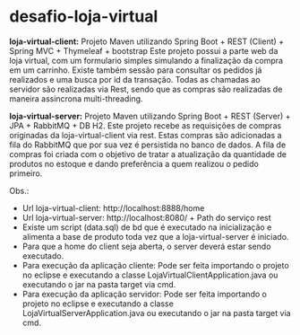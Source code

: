 # desafio-loja-virtual

<b>loja-virtual-client:</b> Projeto Maven utilizando Spring Boot + REST (Client) + Spring MVC + Thymeleaf + bootstrap
Este projeto possui a parte web da loja virtual, com um formulario simples simulando a finalização da compra em um carrinho. Existe
também sessão para consultar os pedidos já realizados e uma busca por id da transação. Todas as chamadas ao servidor são realizadas 
via Rest, sendo que as compras são realizadas de maneira assincrona multi-threading.

<b>loja-virtual-server:</b> Projeto Maven utilizando Spring Boot + REST (Server) + JPA + RabbitMQ + DB H2.
Este projeto recebe as requisições de compras originadas da loja-virtual-client via rest. Estas compras são adicionadas a fila
do RabbitMQ que por sua vez é persistida no banco de dados. A fila de compras foi criada com o objetivo de tratar a atualização da
quantidade de produtos no estoque e dando preferência a quem realizou o pedido primeiro.

Obs.:
- Url loja-virtual-client: http://localhost:8888/home
- Url loja-virtual-server: http://localhost:8080/ + Path do serviço rest
- Existe um script (data.sql) de bd que é executado na inicialização e alimenta a base de produto toda vez que a loja-virtual-server é iniciado.
- Para que a home do client seja aberta, o server deverá estar sendo executado.
- Para execução da aplicação cliente: Pode ser feita importando o projeto no eclipse e executando a classe LojaVirtualClientApplication.java ou executando o jar na pasta target via cmd.
- Para execução da aplicação servidor: Pode ser feita importando o projeto no eclipse e executando a classe LojaVirtualServerApplication.java ou executando o jar na pasta target via cmd.


